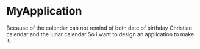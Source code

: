 # MyApplication
Because of the calendar can not remind of both date of birthday Christian calendar and the lunar calendar
So i want to design an application to make it.
